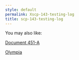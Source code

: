 ```yaml
---
style: default
permalink: Xscp-143-testing-log
title: scp-143-testing-log
---
```

You may also like:

[Document 451-A](http://scp-wiki.net/document-451-a)

[Olympia](http://scp-wiki.net/olympia)
